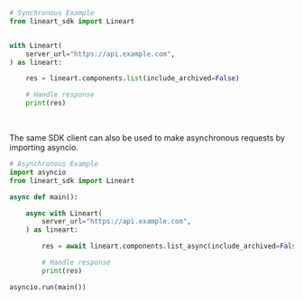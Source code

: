 <!-- Start SDK Example Usage [usage] -->
```python
# Synchronous Example
from lineart_sdk import Lineart


with Lineart(
    server_url="https://api.example.com",
) as lineart:

    res = lineart.components.list(include_archived=False)

    # Handle response
    print(res)
```

</br>

The same SDK client can also be used to make asynchronous requests by importing asyncio.
```python
# Asynchronous Example
import asyncio
from lineart_sdk import Lineart

async def main():

    async with Lineart(
        server_url="https://api.example.com",
    ) as lineart:

        res = await lineart.components.list_async(include_archived=False)

        # Handle response
        print(res)

asyncio.run(main())
```
<!-- End SDK Example Usage [usage] -->